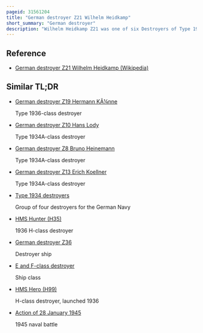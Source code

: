 ```yaml
---
pageid: 31561204
title: "German destroyer Z21 Wilhelm Heidkamp"
short_summary: "German destroyer"
description: "Wilhelm Heidkamp Z21 was one of six Destroyers of Type 1936 constructed for the Kriegsmarine in the late 1930S. Completed a few Months before the Start of World War Ii in September 1939 the Ship served as a Flagship throughout her Career. She briefly patrolled Skagerrak where she inspected neutral Shipping for Contraband Goods. Wilhelm Heidkamp later helped lay four offensive Minefields off the english Coast that claimed two british Destroyers 2 Fishing Trawlers and twenty-seven Merchant Ships. During the german Invasion of Norway in April 1940 she sank a norwegian coastal Defence ship off Narvik and was crippled by the opening Shots of the first naval Battle of Narvik on April 10 with the Loss of 81 Crew. The next Day the Ship sank."
---
```


## Reference

- [German destroyer Z21 Wilhelm Heidkamp (Wikipedia)](https://en.wikipedia.org/?curid=31561204)

## Similar TL;DR

- [German destroyer Z19 Hermann KÃ¼nne](/tldr/en/german-destroyer-z19-hermann-kunne)

  Type 1936-class destroyer

- [German destroyer Z10 Hans Lody](/tldr/en/german-destroyer-z10-hans-lody)

  Type 1934A-class destroyer

- [German destroyer Z8 Bruno Heinemann](/tldr/en/german-destroyer-z8-bruno-heinemann)

  Type 1934A-class destroyer

- [German destroyer Z13 Erich Koellner](/tldr/en/german-destroyer-z13-erich-koellner)

  Type 1934A-class destroyer

- [Type 1934 destroyers](/tldr/en/type-1934-destroyers)

  Group of four destroyers for the German Navy

- [HMS Hunter (H35)](/tldr/en/hms-hunter-h35)

  1936 H-class destroyer

- [German destroyer Z36](/tldr/en/german-destroyer-z36)

  Destroyer ship

- [E and F-class destroyer](/tldr/en/e-and-f-class-destroyer)

  Ship class

- [HMS Hero (H99)](/tldr/en/hms-hero-h99)

  H-class destroyer, launched 1936

- [Action of 28 January 1945](/tldr/en/action-of-28-january-1945)

  1945 naval battle
